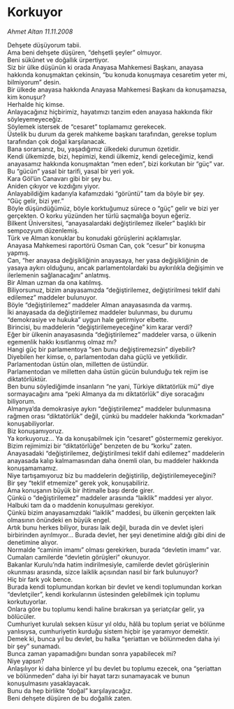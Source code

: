 # Korkuyor

*Ahmet Altan 11.11.2008*

<div class="yazi">Dehşete düşüyorum tabii. <br/>Ama beni dehşete düşüren, “dehşetli şeyler” olmuyor. <br/>Beni sükûnet ve doğallık ürpertiyor. <br/>Siz bir ülke düşünün ki orada Anayasa Mahkemesi Başkanı, anayasa hakkında konuşmaktan çekinsin, “bu konuda konuşmaya cesaretim yeter mi, bilmiyorum” desin. <br/>Bir ülkede anayasa hakkında Anayasa Mahkemesi Başkanı da konuşamazsa, kim konuşur? <br/>Herhalde hiç kimse. <br/>Anlayacağınız hiçbirimiz, hayatımızı tanzim eden anayasa hakkında fikir söyleyemeyeceğiz. <br/>Söylemek istersek de “cesaret” toplamamız gerekecek. <br/>Üstelik bu durum da gerek mahkeme başkanı tarafından, gerekse toplum tarafından çok doğal karşılanacak. <br/>Bana sorarsanız, bu, yaşadığımız ülkedeki durumun özetidir. <br/>Kendi ülkemizde, bizi, hepimizi, kendi ülkemiz, kendi geleceğimiz, kendi anayasamız hakkında konuşmaktan “men eden”, bizi korkutan bir “güç” var. <br/>Bu “gücün” yasal bir tarifi, yasal bir yeri yok. <br/>Kara Göl’ün Canavarı gibi bir şey bu. <br/>Aniden çıkıyor ve kızdığını yiyor. <br/>Anlayabildiğim kadarıyla kafamızdaki “görüntü” tam da böyle bir şey. <br/>“Güç gelir, bizi yer.” <br/>Böyle düşündüğümüz, böyle korktuğumuz sürece o “güç” gelir ve bizi yer gerçekten. O korku yüzünden her türlü saçmalığa boyun eğeriz. <br/>Bilkent Üniversitesi, “anayasalardaki değiştirilemez ilkeler” başlıklı bir sempozyum düzenlemiş. <br/>Türk ve Alman konuklar bu konudaki görüşlerini açıklamışlar. <br/>Anayasa Mahkemesi raportörü Osman Can, çok “cesur” bir konuşma yapmış. <br/>Can, “her anayasa değişikliğinin anayasaya, her yasa değişikliğinin de yasaya aykırı olduğunu, ancak parlamentolardaki bu aykırılıkla değişimin ve ilerlemenin sağlanacağını” anlatmış. <br/>Bir Alman uzman da ona katılmış. <br/>Biliyorsunuz, bizim anayasamızda “değiştirilemez, değiştirilmesi teklif dahi edilemez” maddeler bulunuyor. <br/>Böyle “değiştirilemez” maddeler Alman anayasasında da varmış. <br/>İki anayasada da değiştirilemez maddeler bulunması, bu durumu “demokrasiye ve hukuka” uygun hale getirmiyor elbette. <br/>Birincisi, bu maddelerin “değiştirilemeyeceğine” kim karar verdi? <br/>Eğer bir ülkenin anayasasında “değiştirilemez” maddeler varsa, o ülkenin egemenlik hakkı kısıtlanmış olmaz mı? <br/>Hangi güç bir parlamentoya “sen bunu değiştiremezsin” diyebilir? <br/>Diyebilen her kimse, o, parlamentodan daha güçlü ve yetkilidir. <br/>Parlamentodan üstün olan, milletten de üstündür. <br/>Parlamentodan ve milletten daha üstün gücün bulunduğu tek rejim ise diktatörlüktür. <br/>Ben bunu söylediğimde insanların “ne yani, Türkiye diktatörlük mü” diye sormayacağını ama “peki Almanya da mı diktatörlük” diye soracağını biliyorum. <br/>Almanya’da demokrasiye aykırı “değiştirilemez” maddeler bulunmasına rağmen orası “diktatörlük” değil, çünkü bu maddeler hakkında “korkmadan” konuşabiliyorlar. <br/>Biz konuşamıyoruz. <br/>Ya korkuyoruz... Ya da konuşabilmek için “cesaret” göstermemiz gerekiyor. <br/>Bizim rejimimizi bir “diktatörlüğe” benzeten de bu “korku” zaten. <br/>Anayasadaki “değiştirilemez, değiştirilmesi teklif dahi edilemez” maddelerin anayasada kalıp kalmamasından daha önemli olan, bu maddeler hakkında konuşamamamız. <br/>Niye tartışamıyoruz biz bu maddelerin değiştirilip, değiştirilemeyeceğini? <br/>Bir şey “teklif etmemize” gerek yok, konuşabiliriz. <br/>Ama konuşanın büyük bir ihtimalle başı derde girer. <br/>Çünkü o “değiştirilemez” maddeler arasında “laiklik” maddesi yer alıyor. <br/>Halbuki tam da o maddenin konuşulması gerekiyor. <br/>Çünkü bizim anayasamızdaki “laiklik” maddesi, bu ülkenin gerçekten laik olmasının önündeki en büyük engel. <br/>Artık bunu herkes biliyor, burası laik değil, burada din ve devlet işleri birbirinden ayrılmıyor... Burada devlet, her şeyi denetimine aldığı gibi dini de denetimine alıyor. <br/>Normalde “caminin imamı” olması gerekirken, burada “devletin imamı” var. <br/>Cumaları camilerde “devletin görüşleri” okunuyor. <br/>Bakanlar Kurulu’nda hatim indirilmesiyle, camilerde devlet görüşlerinin okunması arasında, sizce laiklik açısından nasıl bir fark bulunuyor? <br/>Hiç bir fark yok bence. <br/>Burada kendi toplumundan korkan bir devlet ve kendi toplumundan korkan “devletçiler”, kendi korkularının üstesinden gelebilmek için toplumu korkutuyorlar. <br/>Onlara göre bu toplumu kendi haline bırakırsan ya şeriatçılar gelir, ya bölücüler. <br/>Cumhuriyet kurulalı seksen küsur yıl oldu, hâlâ bu toplum şeriat ve bölünme yanlısıysa, cumhuriyetin kurduğu sistem hiçbir işe yaramıyor demektir. <br/>Demek ki, bunca yıl bu devlet, bu halka “şeriattan ve bölünmeden daha iyi bir şey” sunamadı. <br/>Bunca zaman yapamadığını bundan sonra yapabilecek mi? <br/>Niye yapsın? <br/>Anlaşılıyor ki daha binlerce yıl bu devlet bu toplumu ezecek, ona “şeriattan ve bölünmeden” daha iyi bir hayat tarzı sunamayacak ve bunun konuşulmasını yasaklayacak. <br/>Bunu da hep birlikte “doğal” karşılayacağız. <br/>Beni dehşete düşüren de bu doğallık zaten.</div>
